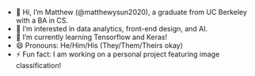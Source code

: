 - 👋 Hi, I’m Matthew (@matthewysun2020), a graduate from UC Berkeley with a BA in CS.
- 👀 I’m interested in data analytics, front-end design, and AI.
- 🌱 I’m currently learning Tensorflow and Keras!
- 😄 Pronouns: He/Him/His (They/Them/Theirs okay)
- ⚡ Fun fact: I am working on a personal project featuring image classification!

<!---
matthewysun2020/matthewysun2020 is a ✨ special ✨ repository because its `README.md` (this file) appears on your GitHub profile.
You can click the Preview link to take a look at your changes.
--->
